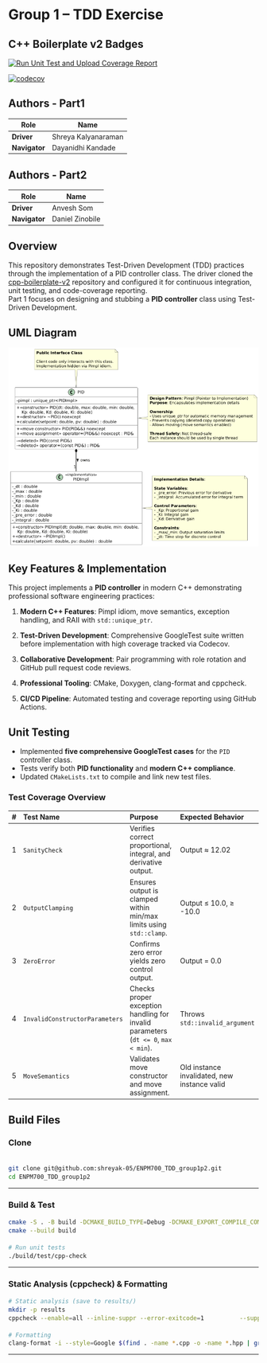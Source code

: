 # Group 1 – TDD Exercise 

## C++ Boilerplate v2 Badges
[![Run Unit Test and Upload Coverage Report](https://github.com/shreyak-05/ENPM700_TDD_group1p2/actions/workflows/run-unit-test-and-upload-codecov.yml/badge.svg)](https://github.com/shreyak-05/ENPM700_TDD_group1p2/actions/workflows/run-unit-test-and-upload-codecov.yml)

[![codecov](https://codecov.io/gh/shreyak-05/ENPM700_TDD_group1p2/graph/badge.svg?token=28JKYIHN8W)](https://codecov.io/gh/shreyak-05/ENPM700_TDD_group1p2)


## Authors - Part1
|     Role      | Name  |
|---------------|-------------------------|
| **Driver**    | Shreya Kalyanaraman     |
| **Navigator** | Dayanidhi Kandade       |

## Authors - Part2
|     Role      | Name |
|---------------|-------------------------|
| **Driver**    | Anvesh Som  |
| **Navigator** | Daniel Zinobile    |


## Overview
This repository demonstrates Test-Driven Development (TDD) practices through the implementation of a PID controller class.
The driver cloned the [cpp-boilerplate-v2](https://github.com/cpp-boilerplate-v2) repository and configured it for continuous integration, unit testing, and code-coverage reporting.  
Part 1 focuses on designing and stubbing a **PID controller** class using Test-Driven Development.

## UML Diagram
![Class Diagram](docs/structure.png)

## Key Features & Implementation

This project implements a **PID controller** in modern C++ demonstrating professional software engineering practices:

1. **Modern C++ Features**: Pimpl idiom, move semantics, exception handling, and RAII with `std::unique_ptr`.

2. **Test-Driven Development**: Comprehensive GoogleTest suite written before implementation with high coverage tracked via Codecov.

3. **Collaborative Development**: Pair programming with role rotation and GitHub pull request code reviews.

4. **Professional Tooling**: CMake, Doxygen, clang-format and cppcheck.

5. **CI/CD Pipeline**: Automated testing and coverage reporting using GitHub Actions.

## Unit Testing
- Implemented **five comprehensive GoogleTest cases** for the `PID` controller class.  
- Tests verify both **PID functionality** and **modern C++ compliance**.  
- Updated `CMakeLists.txt` to compile and link new test files.

### Test Coverage Overview
| # | **Test Name** | **Purpose** | **Expected Behavior** |
|:--:|:---------------|:------------|:----------------------|
| 1 | `SanityCheck` | Verifies correct proportional, integral, and derivative output. | Output ≈ 12.02 |
| 2 | `OutputClamping` | Ensures output is clamped within min/max limits using `std::clamp`. | Output ≤ 10.0, ≥ -10.0 |
| 3 | `ZeroError` | Confirms zero error yields zero control output. | Output = 0.0 |
| 4 | `InvalidConstructorParameters` | Checks proper exception handling for invalid parameters (`dt <= 0`, `max < min`). | Throws `std::invalid_argument` |
| 5 | `MoveSemantics` | Validates move constructor and move assignment. | Old instance invalidated, new instance valid |


## Build Files

### Clone
```bash

git clone git@github.com:shreyak-05/ENPM700_TDD_group1p2.git
cd ENPM700_TDD_group1p2
```

---

### Build & Test

```bash
cmake -S . -B build -DCMAKE_BUILD_TYPE=Debug -DCMAKE_EXPORT_COMPILE_COMMANDS=ON
cmake --build build

# Run unit tests
./build/test/cpp-check
```

---

### Static Analysis (cppcheck) & Formatting

```bash
# Static analysis (save to results/)
mkdir -p results
cppcheck --enable=all --inline-suppr --error-exitcode=1          --suppress=missingIncludeSystem --suppress=unknownMacro          -I libs/lib1          --std=c++17 --language=c++          --project=build/compile_commands.json          -i build/_deps          2> results/cppcheck.txt

# Formatting
clang-format -i --style=Google $(find . -name *.cpp -o -name *.hpp | grep -v "/build/")
```

---